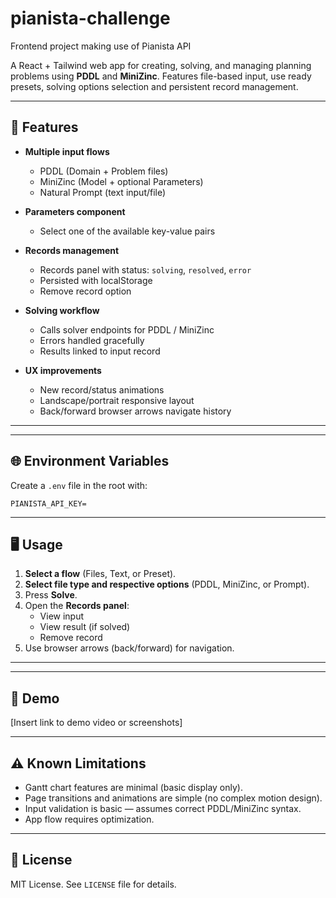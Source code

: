 # pianista-challenge
Frontend project making use of Pianista API

A React + Tailwind web app for creating, solving, and managing planning problems using **PDDL** and **MiniZinc**.
Features file-based input, use ready presets, solving options selection and persistent record management.

---

## 🚀 Features

* **Multiple input flows**

  * PDDL (Domain + Problem files)
  * MiniZinc (Model + optional Parameters)
  * Natural Prompt (text input/file)

* **Parameters component**

  * Select one of the available key-value pairs

* **Records management**

  * Records panel with status: `solving`, `resolved`, `error`
  * Persisted with localStorage
  * Remove record option

* **Solving workflow**

  * Calls solver endpoints for PDDL / MiniZinc
  * Errors handled gracefully
  * Results linked to input record

* **UX improvements**

  * New record/status animations
  * Landscape/portrait responsive layout
  * Back/forward browser arrows navigate history

---


---

## 🌐 Environment Variables

Create a `.env` file in the root with:

```
PIANISTA_API_KEY=
```

---

## 🖥️ Usage

1. **Select a flow** (Files, Text, or Preset).
2. **Select file type and respective options** (PDDL, MiniZinc, or Prompt).
5. Press **Solve**.
6. Open the **Records panel**:
   * View input
   * View result (if solved)
   * Remove record
7. Use browser arrows (back/forward) for navigation.

---


---

## 🎥 Demo

[Insert link to demo video or screenshots]

---

## ⚠️ Known Limitations

* Gantt chart features are minimal (basic display only).
* Page transitions and animations are simple (no complex motion design).
* Input validation is basic — assumes correct PDDL/MiniZinc syntax.
* App flow requires optimization.

---

## 📜 License

MIT License. See `LICENSE` file for details.
